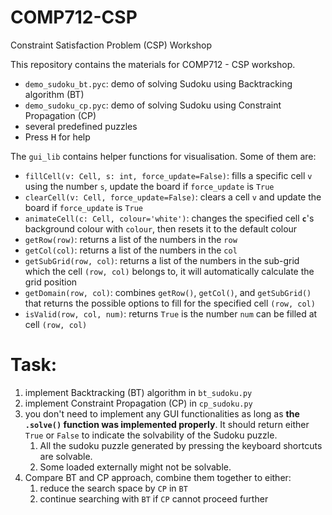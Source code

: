 # COMP712-CSP
Constraint Satisfaction Problem (CSP) Workshop

This repository contains the materials for COMP712 - CSP workshop.

- `demo_sudoku_bt.pyc`: demo of solving Sudoku using Backtracking algorithm (BT)
- `demo_sudoku_cp.pyc`: demo of solving Sudoku using Constraint Propagation (CP)
- several predefined puzzles
- Press <kbd>H</kbd> for help

The `gui_lib` contains helper functions for visualisation. Some of them are:

- `fillCell(v: Cell, s: int, force_update=False)`: fills a specific cell `v` using the number `s`, update the board if `force_update` is `True`
- `clearCell(v: Cell, force_update=False)`: clears a cell `v` and update the board if `force_update` is `True`
- `animateCell(c: Cell, colour='white')`: changes the specified cell **`c`**'s background colour with `colour`, then resets it to the default colour
- `getRow(row)`: returns a list of the numbers in the `row`
- `getCol(col)`: returns a list of the numbers in the `col`
- `getSubGrid(row, col)`: returns a list of the numbers in the sub-grid which the cell `(row, col)` belongs to, it will automatically calculate the grid position
- `getDomain(row, col)`: combines `getRow()`, `getCol()`, and `getSubGrid()` that returns the possible options to fill for the specified cell `(row, col)`
- `isValid(row, col, num)`: returns `True` is the number `num` can be filled at cell `(row, col)`

# Task:

1. implement Backtracking (BT) algorithm in `bt_sudoku.py`
2. implement Constraint Propagation (CP) in `cp_sudoku.py`
3. you don't need to implement any GUI functionalities as long as **the `.solve()` function was implemented properly**. It should return either `True` or `False` to indicate the solvability of the Sudoku puzzle.
   1. All the sudoku puzzle generated by pressing the keyboard shortcuts are solvable.
   2. Some loaded externally might not be solvable.
4. Compare BT and CP approach, combine them together to either:
   1. reduce the search space by `CP` in `BT` 
   2. continue searching with `BT` if `CP` cannot proceed further